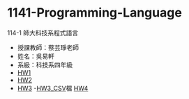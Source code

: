 # 1141-Programming-Language
114-1 師大科技系程式語言
- 授課教師：蔡芸琤老師
- 姓名：吳易軒
- 系級：科技系四年級
- [HW1](https://colab.research.google.com/drive/1zZrTob2E5V65XgXWpTzXjIsTrLumiKOE?usp=sharing)
- [HW2](https://colab.research.google.com/drive/1OLNSH1DOvpUrWowmudUTD6uXYk_rplwW?usp=sharing)
- [HW3](https://colab.research.google.com/drive/18lH07LFLmnLCjoJQ6tiy_HT9Kx_NyfH9?usp=sharing)
-[HW3_CSV](https://github.com/1xuan-wu/1141-Programming-Language-/blob/main/1141_PL_HW3.-.tasks.csv)檔
[HW4](https://colab.research.google.com/drive/14p0SPqwbqfXMsSrIedztOUBCKBp6cSjP?usp=sharing)


